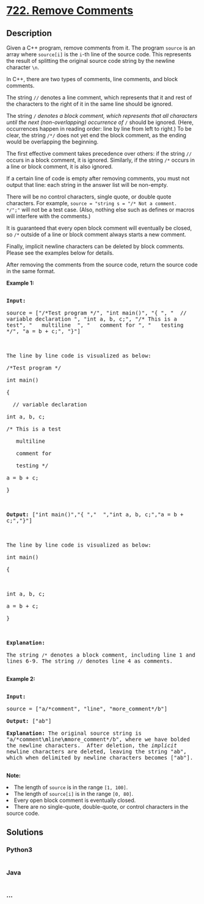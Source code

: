 # [722. Remove Comments](https://leetcode.com/problems/remove-comments)



## Description

<p>Given a C++ program, remove comments from it. The program <code>source</code> is an array where <code>source[i]</code> is the <code>i</code>-th line of the source code.  This represents the result of splitting the original source code string by the newline character <code>\n</code>.</p>



<p>In C++, there are two types of comments, line comments, and block comments.</p>

<p>

The string <code>//</code> denotes a line comment, which represents that it and rest of the characters to the right of it in the same line should be ignored.

</p><p>

The string <code>/*</code> denotes a block comment, which represents that all characters until the next (non-overlapping) occurrence of <code>*/</code> should be ignored.  (Here, occurrences happen in reading order: line by line from left to right.)  To be clear, the string <code>/*/</code> does not yet end the block comment, as the ending would be overlapping the beginning.

</p><p>

The first effective comment takes precedence over others: if the string <code>//</code> occurs in a block comment, it is ignored. Similarly, if the string <code>/*</code> occurs in a line or block comment, it is also ignored.

</p><p>

If a certain line of code is empty after removing comments, you must not output that line: each string in the answer list will be non-empty.

</p><p>

There will be no control characters, single quote, or double quote characters.  For example, <code>source = "string s = "/* Not a comment. */";"</code> will not be a test case.  (Also, nothing else such as defines or macros will interfere with the comments.)

</p><p>

It is guaranteed that every open block comment will eventually be closed, so <code>/*</code> outside of a line or block comment always starts a new comment.

</p><p>

Finally, implicit newline characters can be deleted by block comments.  Please see the examples below for details.

</p>



<p>After removing the comments from the source code, return the source code in the same format.</p>



<p><b>Example 1:</b><br />

<pre style="white-space: pre-wrap">

<b>Input:</b> 

source = ["/*Test program */", "int main()", "{ ", "  // variable declaration ", "int a, b, c;", "/* This is a test", "   multiline  ", "   comment for ", "   testing */", "a = b + c;", "}"]



The line by line code is visualized as below:

/*Test program */

int main()

{ 

  // variable declaration 

int a, b, c;

/* This is a test

   multiline  

   comment for 

   testing */

a = b + c;

}



<b>Output:</b> ["int main()","{ ","  ","int a, b, c;","a = b + c;","}"]



The line by line code is visualized as below:

int main()

{ 

  

int a, b, c;

a = b + c;

}



<b>Explanation:</b> 

The string <code>/*</code> denotes a block comment, including line 1 and lines 6-9. The string <code>//</code> denotes line 4 as comments.

</pre>

</p>



<p><b>Example 2:</b><br />

<pre style="white-space: pre-wrap">

<b>Input:</b> 

source = ["a/*comment", "line", "more_comment*/b"]

<b>Output:</b> ["ab"]

<b>Explanation:</b> The original source string is "a/*comment<b>\n</b>line<b>\n</b>more_comment*/b", where we have bolded the newline characters.  After deletion, the <i>implicit</i> newline characters are deleted, leaving the string "ab", which when delimited by newline characters becomes ["ab"].

</pre>

</p>



<p><b>Note:</b>

<li>The length of <code>source</code> is in the range <code>[1, 100]</code>.</li>

<li>The length of <code>source[i]</code> is in the range <code>[0, 80]</code>.</li>

<li>Every open block comment is eventually closed.</li>

<li>There are no single-quote, double-quote, or control characters in the source code.</li>

</p>

## Solutions

<!-- tabs:start -->

### **Python3**

```python

```

### **Java**

```java

```

### **...**

```

```

<!-- tabs:end -->
